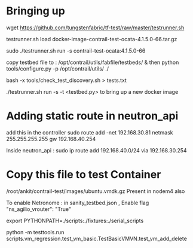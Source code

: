 # Bringing up
wget https://github.com/tungstenfabric/tf-test/raw/master/testrunner.sh

testrunner.sh load docker-image-contrail-test-ocata-4.1.5.0-66.tar.gz

sudo ./testrunner.sh run -s contrail-test-ocata:4.1.5.0-66

copy testbed file to : /opt/contrail/utils/fabfile/testbeds/
& then python tools/configure.py -p /opt/contrail/utils/ ./


bash -x tools/check_test_discovery.sh > tests.txt

./testrunner.sh run -s -t <testbed.py> <contrail-test docker image> 
to bring up a new docker image

# Adding static route in neutron_api

add this in the controller
sudo route add -net 192.168.30.81<IP of neturon api>  netmask 255.255.255.255 gw 192.168.40.254

Inside neutron_api  : sudo ip route add 192.168.40.0/24 via 192.168.30.254

# Copy this file to test Container

/root/ankit/contrail-test/images/ubuntu.vmdk.gz
Present in nodem4 also

To enable Netronome : in sanity_testbed.json  , Enable flag "ns_agilio_vrouter": "True"


export PYTHONPATH=./scripts:./fixtures:./serial_scripts

python -m testtools.run scripts.vm_regression.test_vm_basic.TestBasicVMVN.test_vm_add_delete

